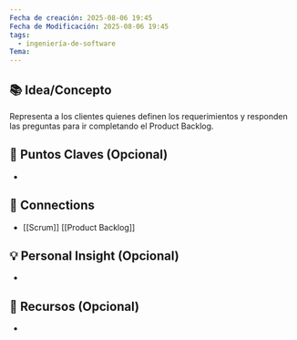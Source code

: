```yaml
---
Fecha de creación: 2025-08-06 19:45
Fecha de Modificación: 2025-08-06 19:45
tags:
  - ingeniería-de-software
Tema:
---
```



## 📚 Idea/Concepto 

Representa a los clientes quienes definen los requerimientos y responden las preguntas para ir completando el Product Backlog.
## 📌 Puntos Claves (Opcional)
- 

## 🔗 Connections
- [[Scrum]] [[Product Backlog]]

## 💡 Personal Insight (Opcional)
- 
## 🧾 Recursos (Opcional)
- 